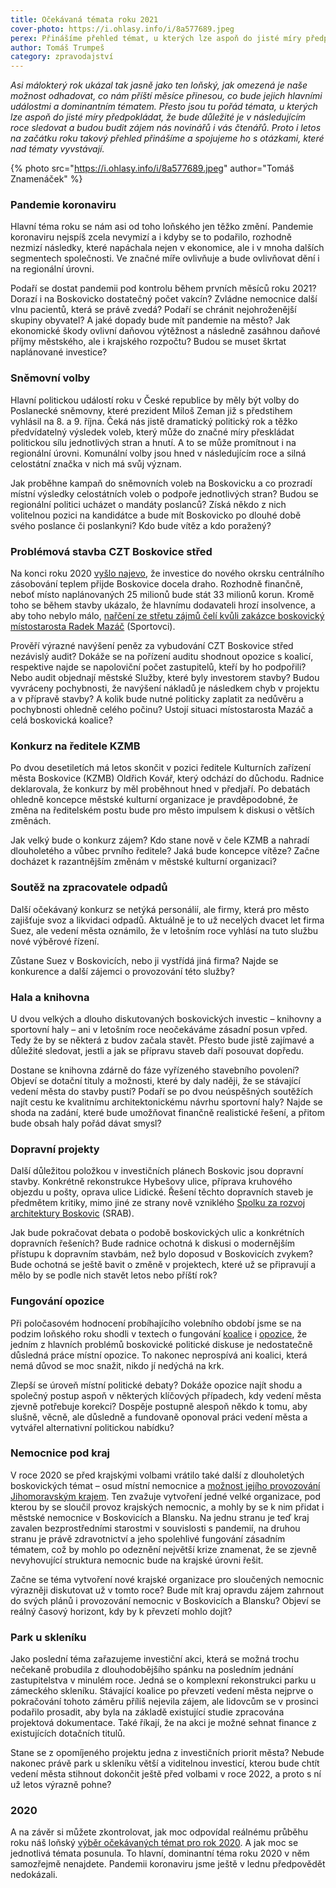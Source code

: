 ```yaml
---
title: Očekávaná témata roku 2021
cover-photo: https://i.ohlasy.info/i/8a577689.jpeg
perex: Přinášíme přehled témat, u kterých lze aspoň do jisté míry předpokládat, že bude důležité je v následujícím roce sledovat a budou budit zájem nás novinářů i vás čtenářů.
author: Tomáš Trumpeš
category: zpravodajství
---
```


*Asi málokterý rok ukázal tak jasně jako ten loňský, jak omezená je naše možnost odhadovat, co nám příští měsíce přinesou, co bude jejich hlavními událostmi a dominantním tématem. Přesto jsou tu pořád témata, u kterých lze aspoň do jisté míry předpokládat, že bude důležité je v následujícím roce sledovat a budou budit zájem nás novinářů i vás čtenářů. Proto i letos na začátku roku takový přehled přinášíme a spojujeme ho s otázkami, které nad tématy vyvstávají.*

{% photo src="https://i.ohlasy.info/i/8a577689.jpeg" author="Tomáš Znamenáček" %}

### Pandemie koronaviru

Hlavní téma roku se nám asi od toho loňského jen těžko změní. Pandemie koronaviru nejspíš zcela nevymizí a i kdyby se to podařilo, rozhodně nezmizí následky, které napáchala nejen v ekonomice, ale i v mnoha dalších segmentech společnosti. Ve značné míře ovlivňuje a bude ovlivňovat dění i na regionální úrovni.

Podaří se dostat pandemii pod kontrolu během prvních měsíců roku 2021? Dorazí i na Boskovicko dostatečný počet vakcín? Zvládne nemocnice další vlnu pacientů, která se právě zvedá? Podaří se chránit nejohroženější skupiny obyvatel? A jaké dopady bude mít pandemie na město? Jak ekonomické škody ovlivní daňovou výtěžnost a následně zasáhnou daňové příjmy městského, ale i krajského rozpočtu? Budou se muset škrtat naplánované investice?

### Sněmovní volby

Hlavní politickou událostí roku v České republice by měly být volby do Poslanecké sněmovny, které prezident Miloš Zeman již s předstihem vyhlásil na 8. a 9. října. Čeká nás jistě dramatický politický rok a těžko předvídatelný výsledek voleb, který může do značné míry přeskládat politickou sílu jednotlivých stran a hnutí. A to se může promítnout i na regionální úrovni. Komunální volby jsou hned v následujícím roce a silná celostátní značka v nich má svůj význam.

Jak proběhne kampaň do sněmovních voleb na Boskovicku a co prozradí místní výsledky celostátních voleb o podpoře jednotlivých stran? Budou se regionální politici ucházet o mandáty poslanců? Získá někdo z nich volitelnou pozici na kandidátce a bude mít Boskovicko po dlouhé době svého poslance či poslankyni? Kdo bude vítěz a kdo poražený? 

### Problémová stavba CZT Boskovice střed

Na konci roku 2020 [vyšlo najevo](https://ohlasy.info/clanky/2020/12/zastupitelstvo.html), že investice do nového okrsku centrálního zásobování teplem přijde Boskovice docela draho. Rozhodně finančně, neboť místo naplánovaných 25 milionů bude stát 33 milionů korun. Kromě toho se během stavby ukázalo, že hlavnímu dodavateli hrozí insolvence, a aby toho nebylo málo, [nařčení ze střetu zájmů čelí kvůli zakázce boskovický místostarosta Radek Mazáč](https://ohlasy.info/clanky/2021/01/stret-zajmu-mazac.html) (Sportovci).

Prověří výrazné navýšení peněz za vybudování CZT Boskovice střed nezávislý audit? Dokáže se na pořízení auditu shodnout opozice s koalicí, respektive najde se napoloviční počet zastupitelů, kteří by ho podpořili? Nebo audit objednají městské Služby, které byly investorem stavby? Budou vyvráceny pochybnosti, že navýšení nákladů je následkem chyb v projektu a v přípravě stavby? A kolik bude nutné politicky zaplatit za nedůvěru a pochybnosti ohledně celého počinu? Ustojí situaci místostarosta Mazáč a celá boskovická koalice?

### Konkurz na ředitele KZMB

Po dvou desetiletích má letos skončit v pozici ředitele Kulturních zařízení města Boskovice (KZMB) Oldřich Kovář, který odchází do důchodu. Radnice deklarovala, že konkurz by měl proběhnout hned v předjaří. Po debatách ohledně koncepce městské kulturní organizace je pravděpodobné, že změna na ředitelském postu bude pro město impulsem k diskusi o větších změnách.

Jak velký bude o konkurz zájem? Kdo stane nově v čele KZMB a nahradí dlouholetého a vůbec prvního ředitele? Jaká bude koncepce vítěze? Začne docházet k razantnějším změnám v městské kulturní organizaci?

### Soutěž na zpracovatele odpadů

Další očekávaný konkurz se netýká personálií, ale firmy, která pro město zajišťuje svoz a likvidaci odpadů. Aktuálně je to už necelých dvacet let firma Suez, ale vedení města oznámilo, že v letošním roce vyhlásí na tuto službu nové výběrové řízení.

Zůstane Suez v Boskovicích, nebo ji vystřídá jiná firma? Najde se konkurence a další zájemci o provozování této služby? 

### Hala a knihovna

U dvou velkých a dlouho diskutovaných boskovických investic – knihovny a sportovní haly – ani v letošním roce neočekáváme zásadní posun vpřed. Tedy že by se některá z budov začala stavět. Přesto bude jistě zajímavé a důležité sledovat, jestli a jak se přípravu staveb daří posouvat dopředu.

Dostane se knihovna zdárně do fáze vyřízeného stavebního povolení? Objeví se dotační tituly a možnosti, které by daly naději, že se stávající vedení města do stavby pustí? Podaří se po dvou neúspěšných soutěžích najít cestu ke kvalitnímu architektonickému návrhu sportovní haly? Najde se shoda na zadání, které bude umožňovat finančně realistické řešení, a přitom bude obsah haly pořád dávat smysl?

### Dopravní projekty

Další důležitou položkou v investičních plánech Boskovic jsou dopravní stavby. Konkrétně rekonstrukce Hybešovy ulice, příprava kruhového objezdu u pošty, oprava ulice Lidické. Řešení těchto dopravních staveb je předmětem kritiky, mimo jiné ze strany nově vzniklého [Spolku za rozvoj architektury Boskovic](https://ohlasy.info/clanky/2020/12/prichazi-srab.html) (SRAB). 

Jak bude pokračovat debata o podobě boskovických ulic a konkrétních dopravních řešeních? Bude radnice ochotná k diskusi o modernějším přístupu k dopravním stavbám, než bylo doposud v Boskovicích zvykem? Bude ochotná se ještě bavit o změně v projektech, které už se připravují a mělo by se podle nich stavět letos nebo příští rok?

### Fungování opozice

Při poločasovém hodnocení probíhajícího volebního období jsme se na podzim loňského roku shodli v textech o fungování [koalice](https://ohlasy.info/clanky/2020/11/polocas-koalice.html) i [opozice](https://ohlasy.info/clanky/2020/11/vlada-bez-opozice.html), že jedním z hlavních problémů boskovické politické diskuse je nedostatečně důsledná práce místní opozice. To nakonec neprospívá ani koalici, která nemá důvod se moc snažit, nikdo jí nedýchá na krk.

Zlepší se úroveň místní politické debaty? Dokáže opozice najít shodu a společný postup aspoň v některých klíčových případech, kdy vedení města zjevně potřebuje korekci? Dospěje postupně alespoň někdo k tomu, aby slušně, věcně, ale důsledně a fundovaně oponoval práci vedení města a vytvářel alternativní politickou nabídku?

### Nemocnice pod kraj

V roce 2020 se před krajskými volbami vrátilo také další z dlouholetých boskovických témat – osud místní nemocnice a [možnost jejího provozování Jihomoravským krajem](https://ohlasy.info/clanky/2020/09/nemocnice-pod-kraj.html). Ten zvažuje vytvoření jedné velké organizace, pod kterou by se sloučil provoz krajských nemocnic, a mohly by se k nim přidat i městské nemocnice v Boskovicích a Blansku. Na jednu stranu je teď kraj zavalen bezprostředními starostmi v souvislosti s pandemií, na druhou stranu je právě zdravotnictví a jeho spolehlivé fungování zásadním tématem, což by mohlo po odeznění největší krize znamenat, že se zjevně nevyhovující struktura nemocnic bude na krajské úrovni řešit.

Začne se téma vytvoření nové krajské organizace pro sloučených nemocnic výrazněji diskutovat už v tomto roce? Bude mít kraj opravdu zájem zahrnout do svých plánů i provozování nemocnic v Boskovicích a Blansku? Objeví se reálný časový horizont, kdy by k převzetí mohlo dojít?

### Park u skleníku

Jako poslední téma zařazujeme investiční akci, která se možná trochu nečekaně probudila z dlouhodobějšího spánku na posledním jednání zastupitelstva v minulém roce. Jedná se o komplexní rekonstrukci parku u zámeckého skleníku. Stávající koalice po převzetí vedení města nejprve o pokračování tohoto záměru příliš nejevila zájem, ale lidovcům se v prosinci podařilo prosadit, aby byla na základě existující studie zpracována projektová dokumentace. Také říkají, že na akci je možné sehnat finance z existujících dotačních titulů.

Stane se z opomíjeného projektu jedna z investičních priorit města? Nebude nakonec právě park u skleníku větší a viditelnou investicí, kterou bude chtít vedení města stihnout dokončit ještě před volbami v roce 2022, a proto s ní už letos výrazně pohne?

### 2020

A na závěr si můžete zkontrolovat, jak moc odpovídal reálnému průběhu roku náš loňský [výběr očekávaných témat pro rok 2020](https://ohlasy.info/clanky/2020/01/temata-roku.html). A jak moc se jednotlivá témata posunula. To hlavní, dominantní téma roku 2020 v něm samozřejmě nenajdete. Pandemii koronaviru jsme ještě v lednu předpovědět nedokázali.
